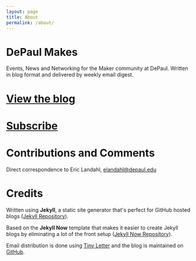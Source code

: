 ```yaml
---
layout: page
title: About
permalink: /about/
---
```


# DePaul Makes

Events, News and Networking for the Maker community at DePaul.  Written in blog format and delivered by weekly email digest.

# [View the blog](https://elandahl.github.io/)

# [Subscribe](https://tinyletter.com/elandahl)
         
# Contributions and Comments

Direct correspondence to Eric Landahl, [elandahl@depaul.edu](mailto:elandahl@depaul.edu)

# Credits

Written using **Jekyll**, a static site generator that's perfect for GitHub hosted blogs ([Jekyll Repository](https://github.com/jekyll/jekyll)).  

Based on the **Jekyll Now** template that makes it easier to create Jekyll blogs by eliminating a lot of the front setup ([Jekyll Now Repository](https://github.com/barryclark/jekyll-now)). 

Email distribution is done using [Tiny Letter](https://tinyletter.com/) and the blog is maintained on [GitHub](www.github.com).
